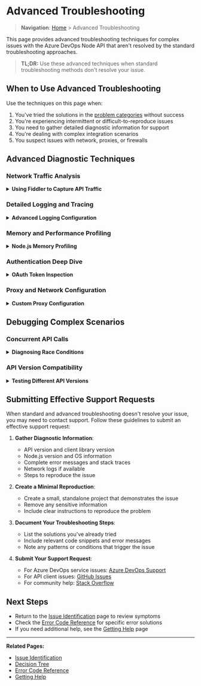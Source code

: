 # Advanced Troubleshooting

> **Navigation**: [Home](../index.md) > Advanced Troubleshooting

This page provides advanced troubleshooting techniques for complex issues with the Azure DevOps Node API that aren't resolved by the standard troubleshooting approaches.

> **TL;DR:** Use these advanced techniques when standard troubleshooting methods don't resolve your issue.

## When to Use Advanced Troubleshooting

Use the techniques on this page when:

1. You've tried the solutions in the [problem categories](../index.md#common-issue-categories) without success
2. You're experiencing intermittent or difficult-to-reproduce issues
3. You need to gather detailed diagnostic information for support
4. You're dealing with complex integration scenarios
5. You suspect issues with network, proxies, or firewalls

## Advanced Diagnostic Techniques

### Network Traffic Analysis

<details>
<summary><b>Using Fiddler to Capture API Traffic</b></summary>

[Fiddler](https://www.telerik.com/fiddler) is a powerful web debugging proxy that can capture HTTP(S) traffic between your application and Azure DevOps.

**Setup:**

1. Download and install Fiddler
2. Configure HTTPS decryption:
   - Go to Tools > Options > HTTPS
   - Enable "Decrypt HTTPS traffic"
   - Install the Fiddler root certificate when prompted

**Capturing Azure DevOps API Traffic:**

```typescript
// Configure your application to use Fiddler as a proxy
process.env.HTTP_PROXY = "http://127.0.0.1:8888";
process.env.HTTPS_PROXY = "http://127.0.0.1:8888";

// Your normal API code
const connection = new azdev.WebApi(orgUrl, authHandler);
const projectApi = await connection.getProjectApi();
```

**Analyzing Results:**

1. Look for failed requests (red entries)
2. Examine request and response headers
3. Check for authentication headers
4. Verify the correct API endpoints are being called
5. Look for error responses and their details

</details>

### Detailed Logging and Tracing

<details>
<summary><b>Advanced Logging Configuration</b></summary>

Create a comprehensive logging system to capture detailed information about API interactions:

```typescript
import * as azdev from "azure-devops-node-api";
import * as fs from "fs";
import * as path from "path";

class AdvancedLogger {
  private logDir: string;
  private requestLogFile: string;
  private errorLogFile: string;
  private perfLogFile: string;
  
  constructor(logDirectory = "./logs") {
    this.logDir = logDirectory;
    
    // Create log directory if it doesn't exist
    if (!fs.existsSync(this.logDir)) {
      fs.mkdirSync(this.logDir, { recursive: true });
    }
    
    // Initialize log files with timestamps
    const timestamp = new Date().toISOString().replace(/:/g, "-");
    this.requestLogFile = path.join(this.logDir, `requests-${timestamp}.log`);
    this.errorLogFile = path.join(this.logDir, `errors-${timestamp}.log`);
    this.perfLogFile = path.join(this.logDir, `performance-${timestamp}.log`);
    
    // Initialize log files with headers
    fs.writeFileSync(this.requestLogFile, "TIMESTAMP,AREA,METHOD,URL,STATUS\n");
    fs.writeFileSync(this.errorLogFile, "TIMESTAMP,ERROR_TYPE,MESSAGE,STACK\n");
    fs.writeFileSync(this.perfLogFile, "TIMESTAMP,OPERATION,DURATION_MS\n");
  }
  
  setupWebApiLogging(webApi) {
    webApi.setLogFunction((area, message) => {
      const timestamp = new Date().toISOString();
      
      // Log to request log
      fs.appendFileSync(this.requestLogFile, `${timestamp},${area},${message}\n`);
      
      // Extract and log performance data if available
      if (message.includes("completed in")) {
        const match = message.match(/completed in (\d+)ms/);
        if (match && match[1]) {
          const duration = match[1];
          const operation = message.split(" ")[0]; // Usually the HTTP method
          fs.appendFileSync(this.perfLogFile, `${timestamp},${operation},${duration}\n`);
        }
      }
      
      // Console output for immediate feedback
      console.log(`[${timestamp}] [${area}] ${message}`);
    });
  }
  
  logError(errorType, error) {
    const timestamp = new Date().toISOString();
    const message = error.message || "No message";
    const stack = error.stack || "No stack trace";
    
    // Log to error log
    fs.appendFileSync(
      this.errorLogFile, 
      `${timestamp},${errorType},${message.replace(/,/g, ";")},${stack.replace(/,/g, ";").replace(/\n/g, " ")}\n`
    );
    
    // Console output for immediate feedback
    console.error(`[${timestamp}] [ERROR:${errorType}] ${message}`);
    console.error(stack);
  }
  
  logPerformance(operation, startTime) {
    const endTime = process.hrtime.bigint();
    const duration = Number(endTime - startTime) / 1000000; // Convert to ms
    const timestamp = new Date().toISOString();
    
    // Log to performance log
    fs.appendFileSync(this.perfLogFile, `${timestamp},${operation},${duration}\n`);
    
    // Console output for immediate feedback
    console.log(`[${timestamp}] [PERF] ${operation} completed in ${duration}ms`);
  }
}

// Usage example
const logger = new AdvancedLogger();

// Setup API with logging
const connection = new azdev.WebApi(orgUrl, authHandler);
logger.setupWebApiLogging(connection);

// Performance tracking
async function trackedApiCall(name, apiCall) {
  const startTime = process.hrtime.bigint();
  try {
    const result = await apiCall();
    logger.logPerformance(name, startTime);
    return result;
  } catch (error) {
    logger.logError(name, error);
    throw error;
  }
}

// Example usage
async function getProjects() {
  return trackedApiCall("getProjects", async () => {
    const projectApi = await connection.getProjectApi();
    return projectApi.getProjects();
  });
}
```

</details>

### Memory and Performance Profiling

<details>
<summary><b>Node.js Memory Profiling</b></summary>

For applications experiencing memory leaks or performance issues:

```typescript
import * as v8 from "v8";
import * as fs from "fs";

// Memory snapshot function
function takeHeapSnapshot(name = "snapshot") {
  const snapshotStream = v8.getHeapSnapshot();
  const fileName = `${name}-${Date.now()}.heapsnapshot`;
  const fileStream = fs.createWriteStream(fileName);
  snapshotStream.pipe(fileStream);
  
  console.log(`Heap snapshot written to ${fileName}`);
  
  return new Promise((resolve, reject) => {
    fileStream.on("finish", resolve);
    fileStream.on("error", reject);
  });
}

// Usage example
async function memoryLeakTest() {
  // Take baseline snapshot
  await takeHeapSnapshot("baseline");
  
  // Run your API operations
  for (let i = 0; i < 100; i++) {
    const projectApi = await connection.getProjectApi();
    await projectApi.getProjects();
    
    // Take intermediate snapshots
    if (i % 25 === 0) {
      await takeHeapSnapshot(`iteration-${i}`);
    }
  }
  
  // Take final snapshot
  await takeHeapSnapshot("final");
  
  console.log("Memory test complete. Analyze snapshots with Chrome DevTools.");
}
```

**Analyzing Snapshots:**

1. Open Chrome DevTools
2. Go to the Memory tab
3. Load the heap snapshots
4. Compare snapshots to identify memory growth
5. Look for retained objects that might indicate leaks

</details>

### Authentication Deep Dive

<details>
<summary><b>OAuth Token Inspection</b></summary>

For OAuth authentication issues, inspect the token contents:

```typescript
function decodeJwt(token) {
  if (!token) {
    console.error("No token provided");
    return null;
  }
  
  try {
    // JWT tokens have three parts: header.payload.signature
    const parts = token.split(".");
    if (parts.length !== 3) {
      console.error("Invalid token format");
      return null;
    }
    
    // Decode the payload (middle part)
    const payload = Buffer.from(parts[1], "base64").toString();
    const parsed = JSON.parse(payload);
    
    // Extract key information
    const now = Math.floor(Date.now() / 1000);
    const expiresIn = parsed.exp ? parsed.exp - now : "unknown";
    
    console.log("Token information:");
    console.log(`- Subject: ${parsed.sub || "unknown"}`);
    console.log(`- Issuer: ${parsed.iss || "unknown"}`);
    console.log(`- Audience: ${parsed.aud || "unknown"}`);
    console.log(`- Expires in: ${expiresIn} seconds`);
    console.log(`- Scopes: ${parsed.scp || parsed.scope || "unknown"}`);
    
    return parsed;
  } catch (error) {
    console.error("Error decoding token:", error.message);
    return null;
  }
}

// Usage
const token = process.env.AZURE_DEVOPS_TOKEN;
const decodedToken = decodeJwt(token);
```

</details>

### Proxy and Network Configuration

<details>
<summary><b>Custom Proxy Configuration</b></summary>

For environments with complex proxy requirements:

```typescript
import * as azdev from "azure-devops-node-api";
import * as https from "https";
import * as tunnel from "tunnel"; // npm install tunnel

// Create a custom agent with proxy configuration
function createProxyAgent(proxyUrl, options = {}) {
  const url = new URL(proxyUrl);
  
  const agentOptions = {
    proxy: {
      host: url.hostname,
      port: parseInt(url.port || "80"),
      proxyAuth: url.username && url.password ? 
        `${url.username}:${url.password}` : undefined
    },
    ...options
  };
  
  return tunnel.httpsOverHttp(agentOptions);
}

// Configure Azure DevOps API with custom agent
function createApiWithProxy(orgUrl, token, proxyUrl, options = {}) {
  const authHandler = azdev.getPersonalAccessTokenHandler(token);
  
  // Create custom agent
  const agent = createProxyAgent(proxyUrl, options);
  
  // Configure client options with the agent
  const clientOptions = {
    allowRetries: true,
    maxRetries: 5,
    socketTimeout: 60000,
    proxy: proxyUrl,
    agent: agent,
    ignoreSslError: options.ignoreSslError || false
  };
  
  return new azdev.WebApi(orgUrl, authHandler, clientOptions);
}

// Usage
const connection = createApiWithProxy(
  "https://dev.azure.com/your-organization",
  process.env.AZURE_DEVOPS_TOKEN,
  "http://your-proxy-server:8080",
  { 
    ignoreSslError: false,
    // Additional HTTPS agent options
    rejectUnauthorized: true
  }
);
```

</details>

## Debugging Complex Scenarios

### Concurrent API Calls

<details>
<summary><b>Diagnosing Race Conditions</b></summary>

For issues with concurrent API calls:

```typescript
import * as azdev from "azure-devops-node-api";

// Sequential vs. Parallel execution tester
async function testConcurrencyIssues(orgUrl, token, concurrentCalls = 10) {
  const authHandler = azdev.getPersonalAccessTokenHandler(token);
  const connection = new azdev.WebApi(orgUrl, authHandler);
  
  console.log("Testing API behavior with different concurrency patterns");
  
  // Test 1: Sequential calls
  console.log("\n--- Sequential Calls Test ---");
  console.time("Sequential");
  
  for (let i = 0; i < concurrentCalls; i++) {
    try {
      const projectApi = await connection.getProjectApi();
      const projects = await projectApi.getProjects();
      console.log(`Sequential call ${i+1}: Retrieved ${projects.length} projects`);
    } catch (error) {
      console.error(`Sequential call ${i+1} failed:`, error.message);
    }
  }
  
  console.timeEnd("Sequential");
  
  // Test 2: Parallel calls with Promise.all
  console.log("\n--- Parallel Calls Test ---");
  console.time("Parallel");
  
  const promises = [];
  for (let i = 0; i < concurrentCalls; i++) {
    promises.push((async () => {
      try {
        const projectApi = await connection.getProjectApi();
        const projects = await projectApi.getProjects();
        console.log(`Parallel call ${i+1}: Retrieved ${projects.length} projects`);
        return { success: true, count: projects.length };
      } catch (error) {
        console.error(`Parallel call ${i+1} failed:`, error.message);
        return { success: false, error: error.message };
      }
    })());
  }
  
  const results = await Promise.all(promises);
  const successCount = results.filter(r => r.success).length;
  
  console.log(`Parallel test complete: ${successCount}/${concurrentCalls} successful`);
  console.timeEnd("Parallel");
  
  // Test 3: Controlled concurrency with batching
  console.log("\n--- Controlled Concurrency Test ---");
  console.time("Controlled");
  
  const batchSize = 3; // Process 3 at a time
  for (let i = 0; i < concurrentCalls; i += batchSize) {
    const batchPromises = [];
    
    for (let j = 0; j < batchSize && i + j < concurrentCalls; j++) {
      batchPromises.push((async () => {
        try {
          const projectApi = await connection.getProjectApi();
          const projects = await projectApi.getProjects();
          console.log(`Batch ${Math.floor(i/batchSize)+1}, call ${j+1}: Retrieved ${projects.length} projects`);
          return { success: true, count: projects.length };
        } catch (error) {
          console.error(`Batch ${Math.floor(i/batchSize)+1}, call ${j+1} failed:`, error.message);
          return { success: false, error: error.message };
        }
      })());
    }
    
    await Promise.all(batchPromises);
  }
  
  console.timeEnd("Controlled");
}
```

</details>

### API Version Compatibility

<details>
<summary><b>Testing Different API Versions</b></summary>

For issues that might be related to API version compatibility:

```typescript
import * as azdev from "azure-devops-node-api";

async function testApiVersions(orgUrl, token) {
  const authHandler = azdev.getPersonalAccessTokenHandler(token);
  
  // Test with explicit API versions
  const apiVersions = ["5.0", "5.1", "6.0", "6.1", "7.0", "7.1"];
  
  for (const version of apiVersions) {
    console.log(`\n--- Testing with API version ${version} ---`);
    
    try {
      // Create connection with specific version
      const connection = new azdev.WebApi(orgUrl, authHandler, {
        allowRetries: true,
        maxRetries: 3,
        apiVersion: version
      });
      
      // Test basic connection
      console.log(`Connecting to ${orgUrl} with API version ${version}...`);
      const connectionData = await connection.connect();
      console.log(`✅ Connection successful with API version ${version}`);
      console.log(`- Authenticated as: ${connectionData.authenticatedUser.providerDisplayName}`);
      console.log(`- Server deployment type: ${connectionData.deploymentType}`);
      
      // Test a basic API call
      const projectApi = await connection.getProjectApi();
      const projects = await projectApi.getProjects();
      console.log(`✅ Retrieved ${projects.length} projects with API version ${version}`);
      
    } catch (error) {
      console.error(`❌ API version ${version} test failed:`, error.message);
      if (error.statusCode) {
        console.error(`  Status code: ${error.statusCode}`);
      }
    }
  }
}
```

</details>

## Submitting Effective Support Requests

When standard and advanced troubleshooting doesn't resolve your issue, you may need to contact support. Follow these guidelines to submit an effective support request:

1. **Gather Diagnostic Information**:
   - API version and client library version
   - Node.js version and OS information
   - Complete error messages and stack traces
   - Network logs if available
   - Steps to reproduce the issue

2. **Create a Minimal Reproduction**:
   - Create a small, standalone project that demonstrates the issue
   - Remove any sensitive information
   - Include clear instructions to reproduce the problem

3. **Document Your Troubleshooting Steps**:
   - List the solutions you've already tried
   - Include relevant code snippets and error messages
   - Note any patterns or conditions that trigger the issue

4. **Submit Your Support Request**:
   - For Azure DevOps service issues: [Azure DevOps Support](https://azure.microsoft.com/support/devops/)
   - For API client issues: [GitHub Issues](https://github.com/microsoft/azure-devops-node-api/issues)
   - For community help: [Stack Overflow](https://stackoverflow.com/questions/tagged/azure-devops-api)

## Next Steps

- Return to the [Issue Identification](./issue-identification.md) page to review symptoms
- Check the [Error Code Reference](./error-code-reference.md) for specific error solutions
- If you need additional help, see the [Getting Help](./getting-help.md) page

---

**Related Pages:**
- [Issue Identification](./issue-identification.md)
- [Decision Tree](./decision-tree.md)
- [Error Code Reference](./error-code-reference.md)
- [Getting Help](./getting-help.md) 